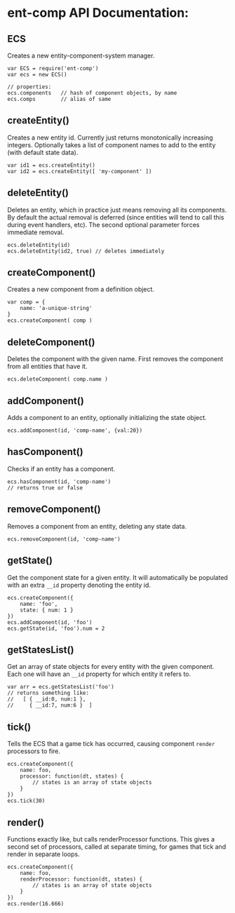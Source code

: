 

<!-- Start ecs.js -->

# ent-comp API Documentation:

## ECS 
Creates a new entity-component-system manager.

	var ECS = require('ent-comp')
	var ecs = new ECS()
	
	// properties:
	ecs.components   // hash of component objects, by name
	ecs.comps        // alias of same

## createEntity()

Creates a new entity id. Currently just returns monotonically increasing integers.
Optionally takes a list of component names to add to the entity (with default state data).

	var id1 = ecs.createEntity()
	var id2 = ecs.createEntity([ 'my-component' ])

## deleteEntity()

Deletes an entity, which in practice just means removing all its components.
By default the actual removal is deferred (since entities will tend to call this during event handlers, etc).
The second optional parameter forces immediate removal.

	ecs.deleteEntity(id)
	ecs.deleteEntity(id2, true) // deletes immediately

## createComponent()

Creates a new component from a definition object.

	var comp = {
		name: 'a-unique-string'
	}
	ecs.createComponent( comp )

## deleteComponent()

Deletes the component with the given name. 
First removes the component from all entities that have it.

	ecs.deleteComponent( comp.name )

## addComponent()

Adds a component to an entity, optionally initializing the state object.

	ecs.addComponent(id, 'comp-name', {val:20})

## hasComponent()

Checks if an entity has a component.

	ecs.hasComponent(id, 'comp-name')
	// returns true or false

## removeComponent()

Removes a component from an entity, deleting any state data.

	ecs.removeComponent(id, 'comp-name')

## getState()

Get the component state for a given entity.
It will automatically be populated with an extra `__id` property denoting the entity id.

	ecs.createComponent({
		name: 'foo',
		state: { num: 1 }
	})
	ecs.addComponent(id, 'foo')
	ecs.getState(id, 'foo').num = 2

## getStatesList()

Get an array of state objects for every entity with the given component. 
Each one will have an `__id` property for which entity it refers to.

	var arr = ecs.getStatesList('foo')
	// returns something like:
	//   [ { __id:0, num:1 },
	//     { __id:7, num:6 }  ]

## tick()

Tells the ECS that a game tick has occurred, 
causing component `render` processors to fire.

	ecs.createComponent({
		name: foo,
		processor: function(dt, states) {
			// states is an array of state objects
		}
	})
	ecs.tick(30)

## render()

Functions exactly like, but calls renderProcessor functions.
This gives a second set of processors, called at separate timing, 
for games that tick and render in separate loops.

	ecs.createComponent({
		name: foo,
		renderProcessor: function(dt, states) {
			// states is an array of state objects
		}
	})
	ecs.render(16.666)

<!-- End ecs.js -->

